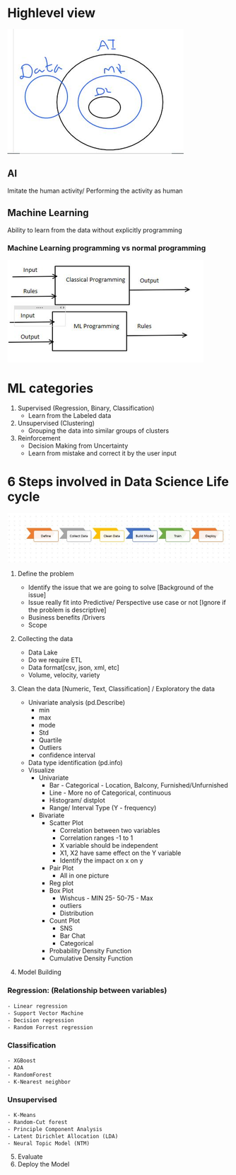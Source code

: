 # Highlevel view
![Cmdline](Images/Overall.JPG)

## AI
Imitate the human activity/ Performing the activity as human 
## Machine Learning
Ability to learn from the data without explicitly programming

### Machine Learning programming vs normal programming

![Cmdline](Images/AI_ML_Intro1.JPG)

# ML categories
	
1. Supervised (Regression, Binary, Classification)
	- Learn from the Labeled data 
2. Unsupervised (Clustering)
	- Grouping the data into  similar groups of clusters
3. Reinforcement 
	-  Decision Making from Uncertainty 
	- Learn from mistake and correct it by the user input



# 6 Steps involved in Data Science Life cycle
![Cmdline](Images/6-Steps.JPG)
1. Define the problem
	- Identify the issue that we are going to solve [Background of the issue]
	- Issue really fit into Predictive/ Perspective use case or not [Ignore if the problem is descriptive]
	- Business benefits /Drivers
	- Scope
2. Collecting the data
	- Data Lake 
	- Do we require ETL
	- Data format[csv, json, xml, etc]
	- Volume, velocity, variety 
3. Clean the data [Numeric, Text, Classification] /  Exploratory the data 

	-  Univariate analysis (pd.Describe)
		- min
		- max
		- mode
		- Std
		- Quartile
		- Outliers 
		- confidence interval
	- Data type identification (pd.info)
	-  Visualize
		- Univariate
			- Bar - Categorical - Location, Balcony, Furnished/Unfurnished
			- Line - More no of Categorical,  continuous 
			- Histogram/ distplot 
			- Range/ Interval Type (Y - frequency)
		- Bivariate
			- Scatter Plot  
				- Correlation between two variables
				- Correlation ranges -1 to 1
				- X variable should be independent 
				- X1, X2 have same effect on the Y variable
				- Identify the impact on x on y
			- Pair Plot
				- All in one picture
			- Reg plot
			- Box Plot
				- Wishcus - MIN 25- 50-75 - Max
				- outliers
				- Distribution
			- Count Plot
				- SNS
				- Bar Chat
				- Categorical
			- Probability Density Function
			- Cumulative Density Function
			
4. Model Building

### Regression: (Relationship between variables)
	- Linear regression
	- Support Vector Machine 
	- Decision regression
	- Random Forrest regression
### Classification
	- XGBoost
	- ADA
	- RandomForest
	- K-Nearest neighbor 
### Unsupervised
	- K-Means
	- Random-Cut forest
	- Principle Component Analysis
	- Latent Dirichlet Allocation (LDA)
	- Neural Topic Model (NTM)

5. Evaluate 
6. Deploy the Model


